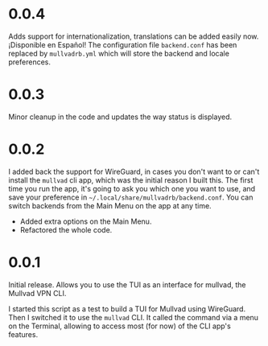 # 0.0.4

Adds support for internationalization, translations can be added easily now. ¡Disponible en Español! The configuration file `backend.conf` has been replaced by `mullvadrb.yml` which will store the backend and locale preferences.

# 0.0.3

Minor cleanup in the code and updates the way status is displayed.

# 0.0.2

I added back the support for WireGuard, in cases you don't want to or can't install the `mullvad` cli app, which was the initial reason I built this. The first time you run the app, it's going to ask you which one you want to use, and save your preference in `~/.local/share/mullvadrb/backend.conf`. You can switch backends from the Main Menu on the app at any time.

- Added extra options on the Main Menu.
- Refactored the whole code.

# 0.0.1

Initial release. Allows you to use the TUI as an interface for mullvad, the Mullvad VPN CLI.

I  started this script as a test to build a TUI for Mullvad using WireGuard. Then I switched it to use the `mullvad` CLI. It called the command via a menu on the Terminal, allowing to access most (for now) of the CLI app's features.
